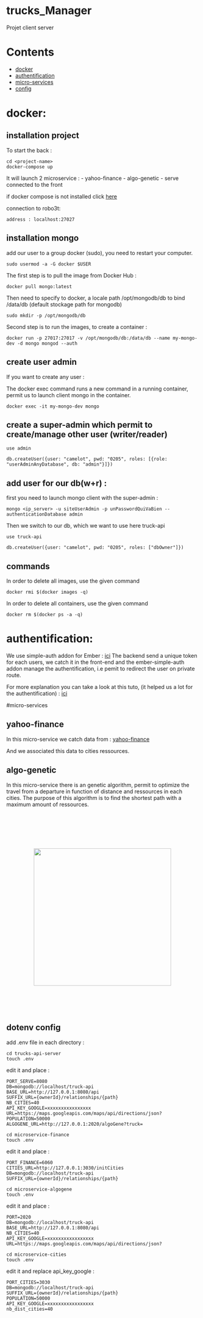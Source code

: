 # trucks_Manager
Projet client server 


# Contents
* [docker](#docker)
* [authentification](#authentification)
* [micro-services](#micro-services)
* [config](#config)





# docker:

installation project
------------------
To start the back :
```
cd <project-name>
docker-compose up
```
It will launch 2 microservice : 
    - yahoo-finance
    - algo-genetic
    - serve connected to the front
    
    
    
if docker compose is not installed click [here](https://docs.docker.com/compose/install/)

connection to robo3t: 
```
address : localhost:27027
```
installation mongo 
------------------


add our user to a group docker (sudo), you need to restart your computer.

```
sudo usermod -a -G docker $USER
```
The first step is to pull the image from Docker Hub :
```
docker pull mongo:latest
```
Then need to specify to docker, a locale path /opt/mongodb/db to bind  /data/db (default stockage path for mongodb)
```
sudo mkdir -p /opt/mongodb/db 
```
Second step is to run the images, to create a container : 

```
docker run -p 27017:27017 -v /opt/mongodb/db:/data/db --name my-mongo-dev -d mongo mongod --auth
```
create user admin
------------------


If you want to create any user : 

The docker exec command runs a new command in a running container, permit us to launch client mongo in the container.

```
docker exec -it my-mongo-dev mongo
```
create a super-admin which permit to create/manage other user (writer/reader) 
------------------

```
use admin

db.createUser({user: "camelot", pwd: "0205", roles: [{role: "userAdminAnyDatabase", db: "admin"}]})

```
add user for our db(w+r) :
------------------

first you need to launch mongo client with the super-admin :
```
mongo <ip_server> -u siteUserAdmin -p unPasswordQuiVaBien --authenticationDatabase admin
```
Then we switch to our db, which we want to use here truck-api

```
use truck-api

db.createUser({user: "camelot", pwd: "0205", roles: ["dbOwner"]})

```
commands
------------------



In order to delete all images, use the given command
```
docker rmi $(docker images -q)
```

In order to delete all containers, use the given command
```
docker rm $(docker ps -a -q)
```

# authentification:
We use simple-auth addon for Ember :
[ici](https://github.com/simplabs/ember-simple-auth)
The backend send a unique token for each users, we catch it in the front-end and the ember-simple-auth addon manage the authentification, 
i.e pemit to redirect the user on private route.
 
For more explanation you can take a look at this tuto, (it helped us a lot for the authentification) : 
[ici](https://scotch.io/tutorials/authenticate-a-node-js-api-with-json-web-tokens)



#micro-services

 yahoo-finance
------------------
In this micro-service we catch data from :
[yahoo-finance](https://www.npmjs.com/package/yahoo-finance)

And we associated this data to cities ressources.

algo-genetic
------------------

In this micro-service there is an genetic algorithm, permit to optimize the travel from a  departure
in function of distance and ressources in each cities. The purpose of this algorithm is to find the shortest path with a maximum
amount of ressources. 

<h1 align="center">
	<br>
	<br>
		<img width="360" src="http://assets1.ignimgs.com/2016/02/07/deadpooljpg-0d7bb9_1280w.jpg alt="chalk">
	<br>
	<br>
	<br>
</h1>

dotenv config
------------------

add .env file in each directory : 
```
cd trucks-api-server
touch .env
```
edit it and place : 
```
PORT_SERVE=8080
DB=mongodb://localhost/truck-api
BASE_URL=http://127.0.0.1:8080/api
SUFFIX_URL={ownerId}/relationships/{path}
NB_CITIES=40
API_KEY_GOOGLE=xxxxxxxxxxxxxxxx
URL=https://maps.googleapis.com/maps/api/directions/json?
POPULATION=50000
ALGOGENE_URL=http://127.0.0.1:2020/algoGene?truck=
```

```
cd microservice-finance
touch .env
```
edit it and place : 
```
PORT_FINANCE=6060
CITIES_URL=http://127.0.0.1:3030/initCities
DB=mongodb://localhost/truck-api
SUFFIX_URL={ownerId}/relationships/{path}
```



```
cd microservice-algogene
touch .env
```
edit it and place : 
```
PORT=2020
DB=mongodb://localhost/truck-api
BASE_URL=http://127.0.0.1:8080/api
NB_CITIES=40
API_KEY_GOOGLE=xxxxxxxxxxxxxxxxx
URL=https://maps.googleapis.com/maps/api/directions/json?
```

```
cd microservice-cities
touch .env
```
edit it and replace api_key_google : 
```
PORT_CITIES=3030
DB=mongodb://localhost/truck-api
SUFFIX_URL={ownerId}/relationships/{path}
POPULATION=50000
API_KEY_GOOGLE=xxxxxxxxxxxxxxxxx
nb_dist_cities=40
```
